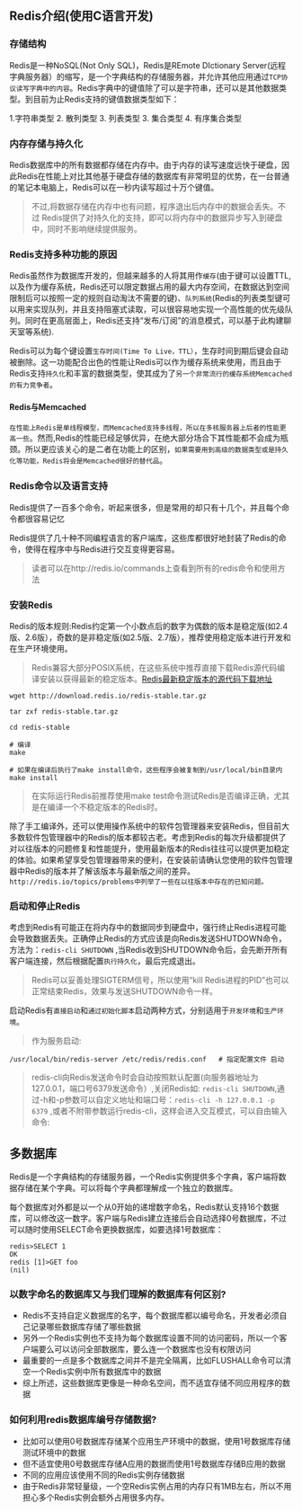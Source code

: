 ## Redis介绍(使用C语言开发)

### 存储结构

Redis是一种NoSQL(Not Only SQL)，Redis是REmote DIctionary Server(远程字典服务器）的缩写，是一个字典结构的存储服务器，并允许其他应用通过`TCP协议读写字典中的内容`。Redis字典中的键值除了可以是字符串，还可以是其他数据类型。到目前为止Redis支持的键值数据类型如下：

1.字符串类型
2. 散列类型
3. 列表类型
3. 集合类型
4. 有序集合类型

### 内存存储与持久化

Redis数据库中的所有数据都存储在内存中。由于内存的读写速度远快于硬盘，因此Redis在性能上对比其他基于硬盘存储的数据库有非常明显的优势，在一台普通的笔记本电脑上，Redis可以在一秒内读写超过十万个键值。

>不过,将数据存储在内存中也有问题，程序退出后内存中的数据会丢失。不过 Redis提供了对持久化的支持，即可以将内存中的数据异步写入到硬盘中，同时不影响继续提供服务。

### Redis支持多种功能的原因

Redis虽然作为数据库开发的，但越来越多的人将其用作`缓存`(由于键可以设置TTL,以及作为缓存系统，Redis还可以限定数据占用的最大内存空间，在数据达到空间限制后可以按照一定的规则自动淘汰不需要的键)、`队列系统`(Redis的列表类型键可以用来实现队列，并且支持阻塞式读取，可以很容易地实现一个高性能的优先级队列。同时在更高层面上，Redis还支持“发布/订阅”的消息模式，可以基于此构建聊天室等系统).

Redis可以为每个键设置`生存时间(Time To Live，TTL）`，生存时间到期后键会自动被删除。这一功能配合出色的性能让Redis可以作为缓存系统来使用，而且由于Redis支持`持久化`和丰富的数据类型，使其成为了`另一个非常流行的缓存系统Memcached的有力竞争者`。

#### Redis与Memcached

`在性能上Redis是单线程模型，而Memcached支持多线程，所以在多核服务器上后者的性能更高一些`。然而,Redis的性能已经足够优异，在绝大部分场合下其性能都不会成为瓶颈。所以更应该关心的是二者在功能上的区别，`如果需要用到高级的数据类型或是持久化等功能，Redis将会是Memcached很好的替代品`。

### Redis命令以及语言支持

Redis提供了一百多个命令，听起来很多，但是常用的却只有十几个，并且每个命令都很容易记忆

Redis提供了几十种不同编程语言的客户端库，这些库都很好地封装了Redis的命令，使得在程序中与Redis进行交互变得更容易。

>读者可以在http://redis.io/commands上查看到所有的redis命令和使用方法

### 安装Redis

Redis的版本规则:Redis约定第一个小数点后的数字为偶数的版本是稳定版(如2.4版、2.6版），奇数的是非稳定版(如2.5版、2.7版），推荐使用稳定版本进行开发和在生产环境使用。

>Redis兼容大部分POSIX系统，在这些系统中推荐直接下载Redis源代码编译安装以获得最新的稳定版本。[Redis最新稳定版本的源代码下载地址](http://download.redis.io/redis-stable.tar.gz)

```shell
wget http://download.redis.io/redis-stable.tar.gz

tar zxf redis-stable.tar.gz

cd redis-stable

# 编译
make

# 如果在编译后执行了make install命令，这些程序会被复制到/usr/local/bin目录内
make install
```

>在实际运行Redis前推荐使用make test命令测试Redis是否编译正确，尤其是在编译一个不稳定版本的Redis时。

除了手工编译外，还可以使用操作系统中的软件包管理器来安装Redis，但目前大多数软件包管理器中的Redis的版本都较古老。考虑到Redis的每次升级都提供了对以往版本的问题修复和性能提升，使用最新版本的Redis往往可以提供更加稳定的体验。如果希望享受包管理器带来的便利，在安装前请确认您使用的软件包管理器中Redis的版本并了解该版本与最新版之间的差异。`http://redis.io/topics/problems中列举了一些在以往版本中存在的已知问题。`



### 启动和停止Redis

考虑到Redis有可能正在将内存中的数据同步到硬盘中，强行终止Redis进程可能会导致数据丢失。正确停止Redis的方式应该是向Redis发送SHUTDOWN命令，方法为：`redis-cli SHUTDOWN`
,当Redis收到SHUTDOWN命令后，会先断开所有客户端连接，然后根据配置`执行持久化`，最后完成退出。

>Redis可以妥善处理SIGTERM信号，所以使用“kill Redis进程的PID”也可以正常结束Redis，效果与发送SHUTDOWN命令一样。

启动Redis有`直接启动`和`通过初始化脚本`启动两种方式，分别适用于`开发环境`和`生产环境`。

>作为服务启动:

`/usr/local/bin/redis-server /etc/redis/redis.conf   # 指定配置文件 启动`

>redis-cli向Redis发送命令时会自动按照默认配置(向服务器地址为127.0.0.1，端口号6379发送命令）,关闭Redis如: `redis-cli SHUTDOWN`,通过-h和-p参数可以自定义地址和端口号：`redis-cli -h 127.0.0.1 -p 6379`
,或者不附带参数运行redis-cli，这样会进入交互模式，可以自由输入命令:

## 多数据库

Redis是一个字典结构的存储服务器，一个Redis实例提供多个字典，客户端将数据存储在某个字典。可以将每个字典都理解成一个独立的数据库。

每个数据库对外都是以一个从0开始的递增数字命名，Redis默认支持16个数据库，可以修改这一数字。客户端与Redis建立连接后会自动选择0号数据库，不过可以随时使用SELECT命令更换数据库，如要选择1号数据库：

```shell
redis>SELECT 1
OK
redis [1]>GET foo
(nil)
```

### 以数字命名的数据库又与我们理解的数据库有何区别?

- Redis不支持自定义数据库的名字，每个数据库都以编号命名，开发者必须自己记录哪些数据库存储了哪些数据
- 另外一个Redis实例也不支持为每个数据库设置不同的访问密码，所以一个客户端要么可以访问全部数据库，要么连一个数据库也没有权限访问
- 最重要的一点是多个数据库之间并不是完全隔离，比如FLUSHALL命令可以清空一个Redis实例中所有数据库中的数据
- 综上所述，这些数据库更像是一种命名空间，而不适宜存储不同应用程序的数据

### 如何利用redis数据库编号存储数据?

- 比如可以使用0号数据库存储某个应用生产环境中的数据，使用1号数据库存储测试环境中的数据
- 但不适宜使用0号数据库存储A应用的数据而使用1号数据库存储B应用的数据
- 不同的应用应该使用不同的Redis实例存储数据
- 由于Redis非常轻量级，一个空Redis实例占用的内存只有1MB左右，所以不用担心多个Redis实例会额外占用很多内存。
